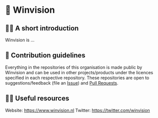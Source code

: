 # 🌄 Winvision
## 🙋‍♀️ A short introduction
Winvision is ...

## 🌈 Contribution guidelines
Everything in the repositories of this organisation is made public by Winvision and can be used in other projects/products under the licences specified in each respective repository. These repositories are open to suggestions/feedback (file an [Issue](https://docs.github.com/en/issues/tracking-your-work-with-issues/about-issues)) and [Pull Requests](https://docs.github.com/en/pull-requests/collaborating-with-pull-requests/proposing-changes-to-your-work-with-pull-requests/about-pull-requests).

## 👩‍💻 Useful resources
Website: https://www.winvision.nl
Twitter: https://twitter.com/winvision
